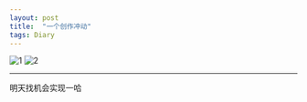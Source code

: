 ```yaml
---
layout: post
title:  "一个创作冲动"
tags: Diary
---
```

![1](http://wx3.sinaimg.cn/mw690/a69cd24bgy1fgyxv30ozfj205n0b5jsl.jpg)
![2](http://wx1.sinaimg.cn/mw690/a69cd24bgy1fgyxv9q7yfj206i06gmxk.jpg)

***
明天找机会实现一哈
